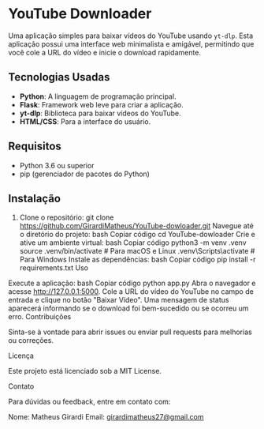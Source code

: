 # YouTube Downloader

Uma aplicação simples para baixar vídeos do YouTube usando `yt-dlp`. Esta aplicação possui uma interface web minimalista e amigável, permitindo que você cole a URL do vídeo e inicie o download rapidamente.

## Tecnologias Usadas

- **Python**: A linguagem de programação principal.
- **Flask**: Framework web leve para criar a aplicação.
- **yt-dlp**: Biblioteca para baixar vídeos do YouTube.
- **HTML/CSS**: Para a interface do usuário.

## Requisitos

- Python 3.6 ou superior
- pip (gerenciador de pacotes do Python)

## Instalação

1. Clone o repositório:
   git clone https://github.com/GirardiMatheus/YouTube-dowloader.git
Navegue até o diretório do projeto:
bash
Copiar código
cd YouTube-dowloader
Crie e ative um ambiente virtual:
bash
Copiar código
python3 -m venv .venv
source .venv/bin/activate  # Para macOS e Linux
.venv\Scripts\activate     # Para Windows
Instale as dependências:
bash
Copiar código
pip install -r requirements.txt
Uso

Execute a aplicação:
bash
Copiar código
python app.py
Abra o navegador e acesse http://127.0.0.1:5000.
Cole a URL do vídeo do YouTube no campo de entrada e clique no botão "Baixar Vídeo".
Uma mensagem de status aparecerá informando se o download foi bem-sucedido ou se ocorreu um erro.
Contribuições

Sinta-se à vontade para abrir issues ou enviar pull requests para melhorias ou correções.

Licença

Este projeto está licenciado sob a MIT License.

Contato

Para dúvidas ou feedback, entre em contato com:

Nome: Matheus Girardi
Email: girardimatheus27@gmail.com
